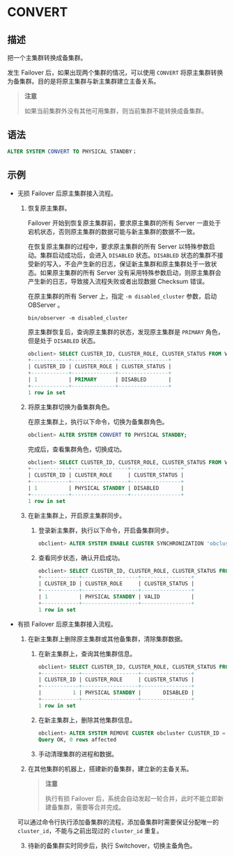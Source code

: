 # CONVERT

## 描述

把一个主集群转换成备集群。

发生 Failover 后，如果出现两个集群的情况，可以使用 `CONVERT` 将原主集群转换为备集群。目的是将原主集群与新主集群建立主备关系。

>**注意**
>
>如果当前集群外没有其他可用集群，则当前集群不能转换成备集群。

## 语法

```sql
ALTER SYSTEM CONVERT TO PHYSICAL STANDBY；
```

## 示例

* 无损 Failover 后原主集群接入流程。

  1. 恢复原主集群。

     Failover 开始到恢复原主集群前，要求原主集群的所有 Server 一直处于宕机状态，否则原主集群的数据可能与新主集群的数据不一致。

     在恢复原主集群的过程中，要求原主集群的所有 Server 以特殊参数启动。集群启动成功后，会进入 `DISABLED` 状态。`DISABLED` 状态的集群不接受新的写入，不会产生新的日志，保证新主集群和原主集群处于一致状态。如果原主集群的所有 Server 没有采用特殊参数启动，则原主集群会产生新的日志，导致接入流程失败或者出现数据 Checksum 错误。

     在原主集群的所有 Server 上，指定 `-m disabled_cluster` 参数，启动 OBServer 。

     ```shell
     bin/observer -m disabled_cluster
     ```

     原主集群恢复后，查询原主集群的状态，发现原主集群是 `PRIMARY` 角色，但是处于 `DISABLED` 状态。

     ```sql
     obclient> SELECT CLUSTER_ID, CLUSTER_ROLE, CLUSTER_STATUS FROM V$OB_CLUSTER;
     +------------+--------------+----------------+
     | CLUSTER_ID | CLUSTER_ROLE | CLUSTER_STATUS |
     +------------+--------------+----------------+
     | 1          | PRIMARY      | DISABLED       |
     +------------+--------------+----------------+
     1 row in set
     ```
  
  2. 将原主集群切换为备集群角色。

     在原主集群上，执行以下命令，切换为备集群角色。

     ```sql
     obclient> ALTER SYSTEM CONVERT TO PHYSICAL STANDBY;
     ```  

     完成后，查看集群角色，切换成功。

     ```sql
     obclient> SELECT CLUSTER_ID, CLUSTER_ROLE, CLUSTER_STATUS FROM V$OB_CLUSTER;
     +------------+------------------+----------------+
     | CLUSTER_ID | CLUSTER_ROLE     | CLUSTER_STATUS |
     +------------+------------------+----------------+
     | 1          | PHYSICAL STANDBY | DISABLED       |
     +------------+------------------+----------------+
     1 row in set
     ```  
  
  3. 在新主集群上，开启原主集群同步。

     1. 登录新主集群，执行以下命令，开启备集群同步。

        ```sql
        obclient> ALTER SYSTEM ENABLE CLUSTER SYNCHRONIZATION 'obcluster' CLUSTER_ID=1;
        ```

     2. 查看同步状态，确认开启成功。

        ```sql
        obclient> SELECT CLUSTER_ID, CLUSTER_ROLE, CLUSTER_STATUS FROM V$OB_STANDBY_STATUS;
        +------------+------------------+----------------+
        | CLUSTER_ID | CLUSTER_ROLE     | CLUSTER_STATUS |
        +------------+------------------+----------------+
        | 1          | PHYSICAL STANDBY | VALID          |
        +------------+------------------+----------------+
        1 row in set
        ```

* 有损 Failover 后原主集群接入流程。

  1. 在新主集群上删除原主集群或其他备集群，清除集群数据。

     1. 在新主集群上，查询其他集群信息。

        ```sql
        obclient> SELECT CLUSTER_ID, CLUSTER_ROLE, CLUSTER_STATUS FROM V$OB_STANDBY_STATUS;
        +------------+------------------+----------------+
        | CLUSTER_ID | CLUSTER_ROLE     | CLUSTER_STATUS |
        +------------+------------------+----------------+
        |          1 | PHYSICAL STANDBY |       DISABLED |
        +------------+------------------+----------------+
        1 row in set
        ```

     2. 在新主集群上，删除其他集群信息。

        ```sql
        obclient> ALTER SYSTEM REMOVE CLUSTER obcluster CLUSTER_ID = 1;
        Query OK, 0 rows affected
        ```

     3. 手动清理集群的进程和数据。
  
  2. 在其他集群的机器上，搭建新的备集群，建立新的主备关系。

     >**注意**
     >
     >执行有损 Failover 后，系统会自动发起一轮合并，此时不能立即新建备集群，需要等合并完成。

   可以通过命令行执行添加备集群的流程，添加备集群时需要保证分配唯一的 `cluster_id`，不能与之前出现过的 `cluster_id` 重复。

  3. 待新的备集群实时同步后，执行 Switchover，切换主备角色。
